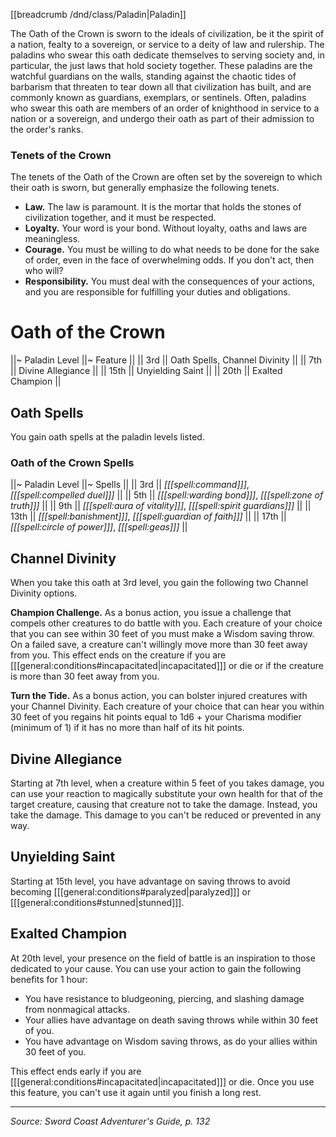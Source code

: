 [[breadcrumb /dnd/class/Paladin|Paladin]]

The Oath of the Crown is sworn to the ideals of civilization, be it the spirit of a nation, fealty to a sovereign, or service to a deity of law and rulership. The paladins who swear this oath dedicate themselves to serving society and, in particular, the just laws that hold society together. These paladins are the watchful guardians on the walls, standing against the chaotic tides of barbarism that threaten to tear down all that civilization has built, and are commonly known as guardians, exemplars, or sentinels. Often, paladins who swear this oath are members of an order of knighthood in service to a nation or a sovereign, and undergo their oath as part of their admission to the order's ranks.

### Tenets of the Crown

The tenets of the Oath of the Crown are often set by the sovereign to which their oath is sworn, but generally emphasize the following tenets.

* **Law.** The law is paramount. It is the mortar that holds the stones of civilization together, and it must be respected.
* **Loyalty.** Your word is your bond. Without loyalty, oaths and laws are meaningless.
* **Courage.** You must be willing to do what needs to be done for the sake of order, even in the face of overwhelming odds. If you don't act, then who will?
* **Responsibility.** You must deal with the consequences of your actions, and you are responsible for fulfilling your duties and obligations.

# Oath of the Crown

||~ Paladin Level ||~ Feature ||
|| 3rd || Oath Spells, Channel Divinity ||
|| 7th || Divine Allegiance ||
|| 15th || Unyielding Saint ||
|| 20th || Exalted Champion ||

## Oath Spells

You gain oath spells at the paladin levels listed.

### Oath of the Crown Spells

||~ Paladin Level ||~ Spells ||
|| 3rd || *[[[spell:command]]]*, *[[[spell:compelled duel]]]* ||
|| 5th || *[[[spell:warding bond]]]*, *[[[spell:zone of truth]]]* ||
|| 9th || *[[[spell:aura of vitality]]]*, *[[[spell:spirit guardians]]]* ||
|| 13th || *[[[spell:banishment]]]*, *[[[spell:guardian of faith]]]* ||
|| 17th || *[[[spell:circle of power]]]*, *[[[spell:geas]]]* ||

## Channel Divinity

When you take this oath at 3rd level, you gain the following two Channel Divinity options.

**Champion Challenge.** As a bonus action, you issue a challenge that compels other creatures to do battle with you. Each creature of your choice that you can see within 30 feet of you must make a Wisdom saving throw. On a failed save, a creature can't willingly move more than 30 feet away from you. This effect ends on the creature if you are [[[general:conditions#incapacitated|incapacitated]]] or die or if the creature is more than 30 feet away from you.

**Turn the Tide.** As a bonus action, you can bolster injured creatures with your Channel Divinity. Each creature of your choice that can hear you within 30 feet of you regains hit points equal to 1d6 + your Charisma modifier (minimum of 1) if it has no more than half of its hit points.

## Divine Allegiance

Starting at 7th level, when a creature within 5 feet of you takes damage, you can use your reaction to magically substitute your own health for that of the target creature, causing that creature not to take the damage. Instead, you take the damage. This damage to you can't be reduced or prevented in any way.

## Unyielding Saint

Starting at 15th level, you have advantage on saving throws to avoid becoming [[[general:conditions#paralyzed|paralyzed]]] or [[[general:conditions#stunned|stunned]]].

## Exalted Champion

At 20th level, your presence on the field of battle is an inspiration to those dedicated to your cause. You can use your action to gain the following benefits for 1 hour:

* You have resistance to bludgeoning, piercing, and slashing damage from nonmagical attacks.
* Your allies have advantage on death saving throws while within 30 feet of you.
* You have advantage on Wisdom saving throws, as do your allies within 30 feet of you.

This effect ends early if you are [[[general:conditions#incapacitated|incapacitated]]] or die. Once you use this feature, you can't use it again until you finish a long rest.

----

*Source: Sword Coast Adventurer's Guide, p. 132*
